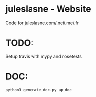 # juleslasne - Website
Code for juleslasne.com/.net/.me/.fr


# TODO:

Setup travis with mypy and nosetests

# DOC:

```bash
python3 generate_doc.py apidoc
```